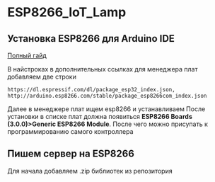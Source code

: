# ESP8266_IoT_Lamp

## Установка ESP8266 для Arduino IDE

[Полный гайд](https://randomnerdtutorials.com/how-to-install-esp8266-board-arduino-ide/)

В найстроках в дополнительных ссылках для менеджера плат добавляем две строки

```
https://dl.espressif.com/dl/package_esp32_index.json, http://arduino.esp8266.com/stable/package_esp8266com_index.json
```

Далее в менеджере плат ищем esp8266 и устанавливаем
После установки в списке плат должна появиться **ESP8266 Boards (3.0.0)>Generic ESP8266  Module**. После чего можно присупать к программированию самого контроллера

## Пишем сервер на ESP8266

Для начала добавляем .zip библиотек из репозитория